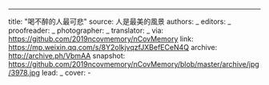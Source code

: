 -------------
title: "喝不醉的人最可悲"
source: 人是最美的風景
authors: _
editors: _
proofreader: _
photographer: _
translator: _
via: https://github.com/2019ncovmemory/nCovMemory
link: https://mp.weixin.qq.com/s/8Y2olkjvqzfJXBefECeN4Q
archive: http://archive.ph/VbmAA
snapshot: https://github.com/2019ncovmemory/nCovMemory/blob/master/archive/jpg/3978.jpg
lead: _
cover: -
